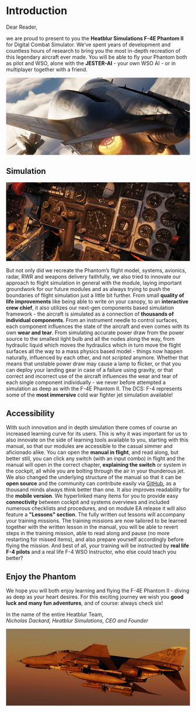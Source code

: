 # Introduction

Dear Reader,

we are proud to present to you the **Heatblur Simulations F-4E Phantom II** for
Digital Combat Simulator. We’ve spent years of development and countless hours
of research to bring you the most in-depth recreation of this legendary aircraft
ever made. You will be able to fly your Phantom both as pilot and WSO, alone
with the **JESTER-AI** - your own WSO AI - or in multiplayer together with a friend.

![Phantom from back](../img/phantom_flying_back.jpg)

## Simulation

![Pilot Cockpit Details](../img/simulation_depth_wide.jpg)

But not only did we recreate the Phantom’s flight model, systems, avionics,
radar, RWR and weapons delivery faithfully, we also tried to innovate our
approach to flight simulation in general with the module, laying important
groundwork for our future modules and as always trying to push the boundaries of
flight simulation just a little bit further. From small **quality of life
improvements** like being able to write on your canopy, to an **interactive crew
chief**, it also utilizes our next-gen components based simulation framework - the
aircraft is simulated as a connection of **thousands of individual components**.
From an instrument needle to control surfaces, each component influences the
state of the aircraft and even comes with its own **wear and tear**. From simulating
accurate power draw from the power source to the smallest light bulb and all the
nodes along the way, from hydraulic liquid which moves the hydraulics which in
turn move the flight surfaces all the way to a mass physics based model - things
now happen naturally, influenced by each other, and not _scripted_ anymore.
Whether that means that unstable power draw may cause a lamp to flicker, or that
you can deploy your landing gear in case of a failure using gravity, or that
correct and incorrect use of the aircraft influences the wear and tear of each
single component individually - we never before attempted a simulation as deep
as with the F-4E Phantom II. The DCS: F-4 represents some of the **most immersive**
cold war fighter jet simulation available!

## Accessibility

With such innovation and in depth simulation there comes of course an increased
learning curve for its users. This is why it was important for us to also
innovate on the side of learning tools available to you, starting with this
manual, so that our modules are accessible to the casual simmer and aficionado
alike. You can open the **manual in flight**, and read along, but better still, you
can click any switch (with an input combo) in flight and the manual will open in
the correct chapter, **explaining the switch** or system in the cockpit, all while
you are bolting through the air in your thunderous jet. We also changed the
underlying structure of the manual so that it can be **open source** and the
community can contribute easily via [GitHub](https://github.com/Heatblur-Simulations/f-4e-manual),
as a thousand minds always think
better than one. It also improves readability for the **mobile version**. We
hyperlinked many items for you to provide easy **connectivity** between cockpit and
systems overviews and included numerous checklists and procedures, and on module
EA release it will also feature a **"Lessons" section**. The fully written out
lessons will accompany your training missions. The training missions are now
tailored to be learned together with the written lesson in the manual, you will
be able to revert steps in the training mission, able to read along and pause
(no more restarting for missed items), and also prepare yourself accordingly
before flying the mission. And best of all, your training will be instructed by
**real life F-4 pilots** and a real life F-4 WSO Instructor, who else could teach
you better?

## Enjoy the Phantom

We hope you will both enjoy learning and flying the F-4E Phantom II - diving as
deep as your heart desires. For this exciting journey we wish you **good luck and
many fun adventures**, and of course: always check six!

In the name of the entire Heatblur Team,\
_Nicholas Dackard, Heatblur Simulations, CEO and Founder_

![Phantom flying](../img/phantom_flying_wide.jpg)
